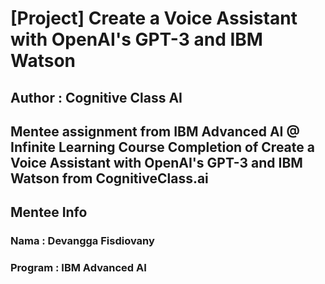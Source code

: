 # [Project] Create a Voice Assistant with OpenAI's GPT-3 and IBM Watson
## Author : Cognitive Class AI 

Mentee assignment from IBM Advanced AI @ Infinite Learning
Course Completion of Create a Voice Assistant with OpenAI's GPT-3 and IBM Watson from CognitiveClass.ai
---

## Mentee Info
### Nama : Devangga Fisdiovany
### Program : IBM Advanced AI
